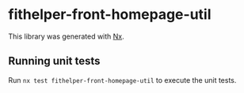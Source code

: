 # fithelper-front-homepage-util

This library was generated with [Nx](https://nx.dev).

## Running unit tests

Run `nx test fithelper-front-homepage-util` to execute the unit tests.
